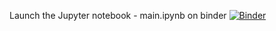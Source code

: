 
Launch the Jupyter notebook - main.ipynb on binder
[![Binder](https://mybinder.org/badge_logo.svg)](https://mybinder.org/v2/gh/stupplab/predict-fibers/HEAD)

